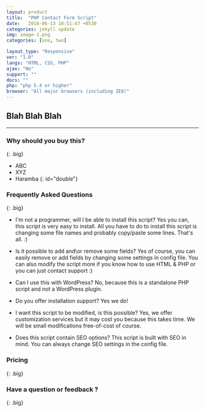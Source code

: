 ```yaml
---
layout: product
title:  "PHP Contact Form Script"
date:   2016-06-13 10:51:47 +0530
categories: jekyll update
img: image-1.png
categories: [one, two]

layout_type: "Responsive"
ver: "1.0"
langs: "HTML, CSS, PHP"
ajax: "No"
support: ""
docs: ""
php: "php 5.4 or higher"
browser: "All major browsers (including IE8)"
---
```

## Blah Blah Blah

<hr>

### Why should you buy this? 
{: .big}

- ABC
- XYZ
- Haramba
{: id="double"}	
	
### Frequently Asked Questions
{: .big}

- I'm not a programmer, will I be able to install this script?
Yes you can, this script is very easy to install. All you have to do to install this script is changing some file names and probably copy/paste some lines. That's all. :)

- Is it possible to add and\or remove some fields?
Yes of course, you can easily remove or add fields by changing some settings in config file. You can also modify the script more if you know how to use HTML & PHP or you can just contact support :)

- Can I use this with WordPress?
No, because this is a standalone PHP script and not a WordPress plugin.

- Do you offer installation support?
Yes we do!

- I want this script to be modified, is this possible?
Yes, we offer customization services but it may cost you because this takes time. We will be small modifications free-of-cost of course.

- Does this script contain SEO options?
This script is built with SEO in mind. You can always change SEO settings in the config file.

### Pricing
{: .big}

### Have a question or feedback ?
{: .big}